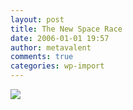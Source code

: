 ```yaml
---
layout: post
title: The New Space Race
date: 2006-01-01 19:57
author: metavalent
comments: true
categories: wp-import
---
```

<!--Lead Photo --><a href="http://www.cbsnews.com/stories/2005/12/28/60minutes/main1167418.shtml"><img src="https://web.archive.org/web/*/http://awebcamdarkly.com/"
